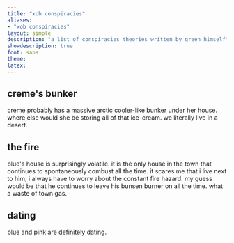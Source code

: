 ```yaml
---
title: "xob conspiracies"
aliases:
- "xob conspiracies"
layout: simple
description: "a list of conspiracies theories written by green himself"
showdescription: true
font: sans
theme: 
latex: 
---
```


## creme's bunker

creme probably has a massive arctic cooler-like bunker under her house. where else would she be storing all of that ice-cream. we literally live in a desert.

## the fire

blue's house is surprisingly volatile. it is the only house in the town that continues to spontaneously combust all the time. it scares me that i live next to him, i always have to worry about the constant fire hazard. my guess would be that he continues to leave his bunsen burner on all the time. what a waste of town gas.

## dating

blue and pink are definitely dating.
